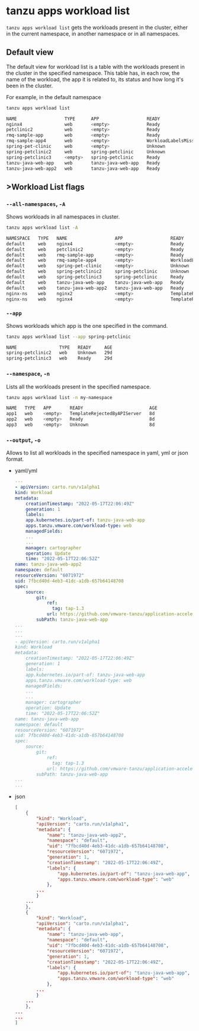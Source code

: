 # tanzu apps workload list

`tanzu apps workload list` gets the workloads present in the cluster, either in the current namespace, in another namespace or in all namespaces.

## Default view

The default view for workload list is a table with the workloads present in the cluster in the specified namespace. This table has, in each row, the name of the workload, the app it is related to, its status and how long it's been in the cluster.

For example, in the default namespace
```bash
tanzu apps workload list

NAME                  TYPE      APP                  READY                   AGE
nginx4                web       <empty>              Ready                   7d9h
petclinic2            web       <empty>              Ready                   29h
rmq-sample-app        web       <empty>              Ready                   164m
rmq-sample-app4       web       <empty>              WorkloadLabelsMissing   29d
spring-pet-clinic     web       <empty>              Unknown                 166m
spring-petclinic2     web       spring-petclinic     Unknown                 29d
spring-petclinic3     <empty>   spring-petclinic     Ready                   29d
tanzu-java-web-app    web       tanzu-java-web-app   Ready                   40m
tanzu-java-web-app2   web       tanzu-java-web-app   Ready                   20m
```

## >Workload List flags

### <a id="list-all-namespaces"></a> `--all-namespaces`, `-A`

Shows workloads in all namespaces in cluster.

```bash
tanzu apps workload list -A

NAMESPACE   TYPE   NAME                  APP                  READY                         AGE
default     web    nginx4                <empty>              Ready                         7d9h
default     web    petclinic2            <empty>              Ready                         30h
default     web    rmq-sample-app        <empty>              Ready                         179m
default     web    rmq-sample-app4       <empty>              WorkloadLabelsMissing         29d
default     web    spring-pet-clinic     <empty>              Unknown                       3h1m
default     web    spring-petclinic2     spring-petclinic     Unknown                       29d
default     web    spring-petclinic3     spring-petclinic     Ready                         29d
default     web    tanzu-java-web-app    tanzu-java-web-app   Ready                         40m
default     web    tanzu-java-web-app2   tanzu-java-web-app   Ready                         20m
nginx-ns    web    nginx2                <empty>              TemplateRejectedByAPIServer   8d
nginx-ns    web    nginx4                <empty>              TemplateRejectedByAPIServer   8d
```

### <a id="list-app"></a> `--app`

Shows workloads which app is the one specified in the command.

```bash
tanzu apps workload list --app spring-petclinic

NAME                TYPE   READY     AGE
spring-petclinic2   web    Unknown   29d
spring-petclinic3   web    Ready     29d
```

### <a id="list-namespace"></a> `--namespace`, `-n`

Lists all the workloads present in the specified namespace.

```bash
tanzu apps workload list -n my-namespace

NAME   TYPE   APP       READY                         AGE
app1   web    <empty>   TemplateRejectedByAPIServer   8d
app2   web    <empty>   Ready                         8d
app3   web    <empty>   Unknown                       8d
```

### <a id="list-output"></a> `--output`, `-o`

Allows to list all workloads in the specified namespace in yaml, yml or json format.

- yaml/yml
    ```yaml
    ---
    - apiVersion: carto.run/v1alpha1
    kind: Workload
    metadata:
        creationTimestamp: "2022-05-17T22:06:49Z"
        generation: 1
        labels:
        app.kubernetes.io/part-of: tanzu-java-web-app
        apps.tanzu.vmware.com/workload-type: web
        managedFields:
        ...
        ...
        manager: cartographer
        operation: Update
        time: "2022-05-17T22:06:52Z"
    name: tanzu-java-web-app2
    namespace: default
    resourceVersion: "6071972"
    uid: 7fbcd40d-4eb3-41dc-a1db-657b64148708
    spec:
        source:
            git:
                ref:
                  tag: tap-1.3
                url: https://github.com/vmware-tanzu/application-accelerator-samples
            subPath: tanzu-java-web-app
    ...
    ...
    ---
    - apiVersion: carto.run/v1alpha1
    kind: Workload
    metadata:
        creationTimestamp: "2022-05-17T22:06:49Z"
        generation: 1
        labels:
        app.kubernetes.io/part-of: tanzu-java-web-app
        apps.tanzu.vmware.com/workload-type: web
        managedFields:
        ...
        ...
        manager: cartographer
        operation: Update
        time: "2022-05-17T22:06:52Z"
    name: tanzu-java-web-app
    namespace: default
    resourceVersion: "6071972"
    uid: 7fbcd40d-4eb3-41dc-a1db-657b64148708
    spec:
        source:
            git:
                ref:
                  tag: tap-1.3
                url: https://github.com/vmware-tanzu/application-accelerator-samples
            subPath: tanzu-java-web-app
    ...
    ...
    ```

- json
    ```json
    [
        {
            "kind": "Workload",
            "apiVersion": "carto.run/v1alpha1",
            "metadata": {
                "name": "tanzu-java-web-app2",
                "namespace": "default",
                "uid": "7fbcd40d-4eb3-41dc-a1db-657b64148708",
                "resourceVersion": "6071972",
                "generation": 1,
                "creationTimestamp": "2022-05-17T22:06:49Z",
                "labels": {
                    "app.kubernetes.io/part-of": "tanzu-java-web-app",
                    "apps.tanzu.vmware.com/workload-type": "web"
                },
            ...
            }
        ...
        },
        {
            "kind": "Workload",
            "apiVersion": "carto.run/v1alpha1",
            "metadata": {
                "name": "tanzu-java-web-app",
                "namespace": "default",
                "uid": "7fbcd40d-4eb3-41dc-a1db-657b64148708",
                "resourceVersion": "6071972",
                "generation": 1,
                "creationTimestamp": "2022-05-17T22:06:49Z",
                "labels": {
                    "app.kubernetes.io/part-of": "tanzu-java-web-app",
                    "apps.tanzu.vmware.com/workload-type": "web"
                },
            ...
            }
        ...
        },
    ...
    ...
    ]
    ```
